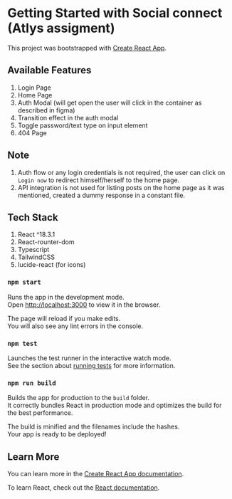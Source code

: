# Getting Started with Social connect (Atlys assigment)

This project was bootstrapped with [Create React App](https://github.com/facebook/create-react-app).

## Available Features
1. Login Page
2. Home Page
3. Auth Modal (will get open the user will click in the container as described in figma)
4. Transition effect in the auth modal
5. Toggle password/text type on input element
6. 404 Page

## Note
1. Auth flow or any login credentials is not required, the user can click on `Login now` to redirect himself/herself to the home page.
2. API integration is not used for listing posts on the home page as it was mentioned, created a dummy response in a constant file.
   
## Tech Stack  
1. React ^18.3.1
2. React-rounter-dom
3. Typescript
4. TailwindCSS
5. lucide-react (for icons) 

### `npm start`

Runs the app in the development mode.\
Open [http://localhost:3000](http://localhost:3000) to view it in the browser.

The page will reload if you make edits.\
You will also see any lint errors in the console.

### `npm test`

Launches the test runner in the interactive watch mode.\
See the section about [running tests](https://facebook.github.io/create-react-app/docs/running-tests) for more information.

### `npm run build`

Builds the app for production to the `build` folder.\
It correctly bundles React in production mode and optimizes the build for the best performance.

The build is minified and the filenames include the hashes.\
Your app is ready to be deployed!


## Learn More

You can learn more in the [Create React App documentation](https://facebook.github.io/create-react-app/docs/getting-started).

To learn React, check out the [React documentation](https://reactjs.org/).
